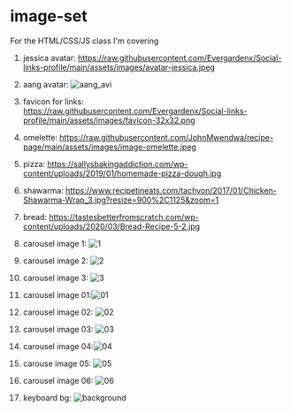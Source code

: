 # image-set
For the HTML/CSS/JS class I'm covering

1. jessica avatar: https://raw.githubusercontent.com/Evergardenx/Social-links-profile/main/assets/images/avatar-jessica.jpeg

2. aang avatar: 
![aang_avi](https://github.com/user-attachments/assets/a6db9dcc-e107-4b22-81b0-36b14baa0f05)

3. favicon for links: https://raw.githubusercontent.com/Evergardenx/Social-links-profile/main/assets/images/favicon-32x32.png

4. omelette: https://raw.githubusercontent.com/JohnMwendwa/recipe-page/main/assets/images/image-omelette.jpeg

5. pizza: https://sallysbakingaddiction.com/wp-content/uploads/2019/01/homemade-pizza-dough.jpg

6. shawarma: https://www.recipetineats.com/tachyon/2017/01/Chicken-Shawarma-Wrap_3.jpg?resize=900%2C1125&zoom=1

7. bread: https://tastesbetterfromscratch.com/wp-content/uploads/2020/03/Bread-Recipe-5-2.jpg

8. carousel image 1: 
![1](https://github.com/user-attachments/assets/350d819f-6bc2-4638-9609-ef9c4637b874)

9. carousel image 2:
![2](https://github.com/user-attachments/assets/8e65adff-90b3-4c7f-a9d7-b75e5c9fd535)

10. carousel image 3:
![3](https://github.com/user-attachments/assets/9ead51c7-02d8-4350-a3bd-739afaf4e216)

11. carousel image 01:![01](https://github.com/user-attachments/assets/dd84e46a-dc0e-4362-8639-c56bcc6ae7ca)

12. carousel image 02: ![02](https://github.com/user-attachments/assets/7ed66c93-8503-44dd-98e3-3c36beef9004)

13. carousel image 03: ![03](https://github.com/user-attachments/assets/ab63ca01-7895-4589-9d94-512fe832aafe)

14. carousel image 04:![04](https://github.com/user-attachments/assets/763c14b5-621d-497c-b4bc-2671218f657b)

15. carouse image 05: ![05](https://github.com/user-attachments/assets/36f8d90f-3eaf-48d9-ad90-d6774199db59)

16. carousel image 06: ![06](https://github.com/user-attachments/assets/9ff20063-7020-49dc-998e-512e3982fc30)

17. keyboard bg: 
![background](https://github.com/user-attachments/assets/9f7cb537-7ebb-4e4b-9bb9-1fe732077fb2)


